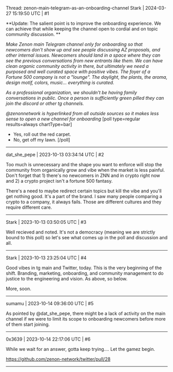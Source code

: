 Thread: zenon-main-telegram-as-an-onboarding-channel
Stark | 2024-03-27 15:19:50 UTC | #1

**Update: The salient point is to improve the onboarding experience. We can achieve that while keeping the channel open to cordial and on topic community discussion. **

*Make Zenon main Telegram channel only for onboarding so that newcomers don't show up and see people discussing AZ proposals, and other internal issues. Newcomers should land in a space where they can see the previous conversations from new entrants like them. We can have clean organic community activity in there, but ultimately we need a purposed and well curated space with positive vibes. The foyer of a Fortune 500 company is not a "lounge". The daylight, the plants, the aroma, design motif, colors, music... everything is curated.*

*As a professional organization, we shouldn't be having family conversations in public. Once a person is sufficiently green pilled they can join the discord or other tg channels.*

*@zenonnetwork is hyperlinked from all outside sources so it makes less sense to open a new channel for onboarding*
[poll type=regular results=always chartType=bar]
* Yes, roll out the red carpet.
* No, get off my lawn.
[/poll]

-------------------------

dat_she_pepe | 2023-10-13 03:34:14 UTC | #2

Too much is unnecessary and the shape you want to enforce will stop the community from organically grow and vibe when the market is less painful. Don't forget that 1) there's no newcomers in ZNN and in crypto right now and 2) a crypto project isn't a fortune 500 fantasy.

There's a need to maybe redirect certain topics but kill the vibe and you'll get nothing good. It's a part of the brand. I saw many people comparing a crypto to a company, it always fails. Those are different cultures and they require different care.

-------------------------

Stark | 2023-10-13 03:50:05 UTC | #3

Well recieved and noted. It's not a democracy (meaning we are strictly bound to this poll) so let's see what comes up in the poll and discussion and all.

-------------------------

Stark | 2023-10-13 23:25:04 UTC | #4

Good vibes in tg main and Twitter, today. This is the very beginning of the shift. Branding, marketing, onboarding, and community management to do justice to the engineering and vision. As above, so below.

More, soon.

-------------------------

sumamu | 2023-10-14 09:36:00 UTC | #5

As pointed by @dat_she_pepe, there might be a lack of activity on the main channel if we were to limit its scope to onboarding newcomers before more of them start joining.

-------------------------

0x3639 | 2023-10-14 22:17:06 UTC | #6

While we wait for an answer, gotta keep trying....  Let the gamez begin.  

https://github.com/zenon-network/twitter/pull/28

-------------------------

